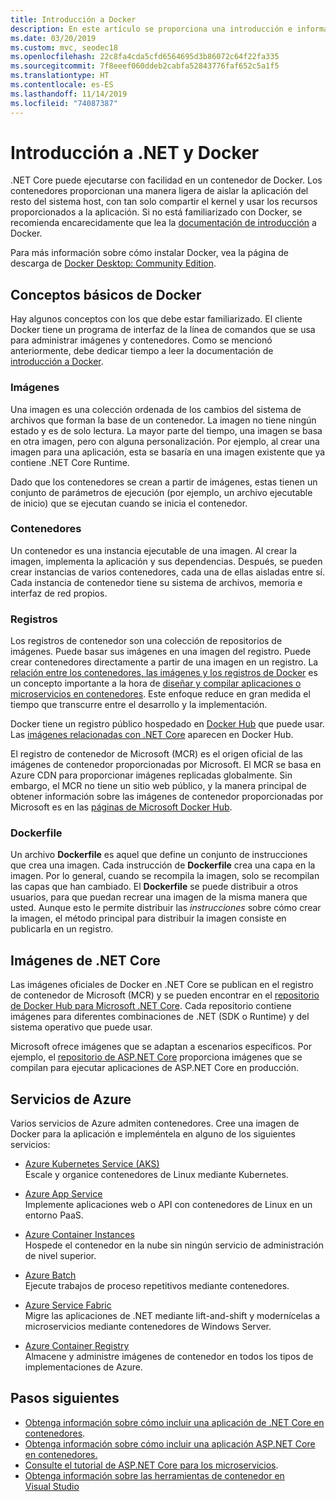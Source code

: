 ```yaml
---
title: Introducción a Docker
description: En este artículo se proporciona una introducción e información general para Docker en el contexto de una aplicación de .NET Core.
ms.date: 03/20/2019
ms.custom: mvc, seodec18
ms.openlocfilehash: 22c8fa4cda5cfd6564695d3b86072c64f22fa335
ms.sourcegitcommit: 7f8eeef060ddeb2cabfa52843776faf652c5a1f5
ms.translationtype: HT
ms.contentlocale: es-ES
ms.lasthandoff: 11/14/2019
ms.locfileid: "74087387"
---
```

# <a name="introduction-to-net-and-docker"></a>Introducción a .NET y Docker

.NET Core puede ejecutarse con facilidad en un contenedor de Docker. Los contenedores proporcionan una manera ligera de aislar la aplicación del resto del sistema host, con tan solo compartir el kernel y usar los recursos proporcionados a la aplicación. Si no está familiarizado con Docker, se recomienda encarecidamente que lea la [documentación de introducción](https://docs.docker.com/engine/docker-overview/) a Docker.

Para más información sobre cómo instalar Docker, vea la página de descarga de [Docker Desktop: Community Edition](https://www.docker.com/products/docker-desktop).

## <a name="docker-basics"></a>Conceptos básicos de Docker

Hay algunos conceptos con los que debe estar familiarizado. El cliente Docker tiene un programa de interfaz de la línea de comandos que se usa para administrar imágenes y contenedores. Como se mencionó anteriormente, debe dedicar tiempo a leer la documentación de [introducción a Docker](https://docs.docker.com/engine/docker-overview/). 

### <a name="images"></a>Imágenes

Una imagen es una colección ordenada de los cambios del sistema de archivos que forman la base de un contenedor. La imagen no tiene ningún estado y es de solo lectura. La mayor parte del tiempo, una imagen se basa en otra imagen, pero con alguna personalización. Por ejemplo, al crear una imagen para una aplicación, esta se basaría en una imagen existente que ya contiene .NET Core Runtime.

Dado que los contenedores se crean a partir de imágenes, estas tienen un conjunto de parámetros de ejecución (por ejemplo, un archivo ejecutable de inicio) que se ejecutan cuando se inicia el contenedor.

### <a name="containers"></a>Contenedores

Un contenedor es una instancia ejecutable de una imagen. Al crear la imagen, implementa la aplicación y sus dependencias. Después, se pueden crear instancias de varios contenedores, cada una de ellas aisladas entre sí. Cada instancia de contenedor tiene su sistema de archivos, memoria e interfaz de red propios.

### <a name="registries"></a>Registros

Los registros de contenedor son una colección de repositorios de imágenes. Puede basar sus imágenes en una imagen del registro. Puede crear contenedores directamente a partir de una imagen en un registro. La [relación entre los contenedores, las imágenes y los registros de Docker](../../architecture/microservices/container-docker-introduction/docker-containers-images-registries.md) es un concepto importante a la hora de [diseñar y compilar aplicaciones o microservicios en contenedores](../../architecture/microservices/architect-microservice-container-applications/index.md). Este enfoque reduce en gran medida el tiempo que transcurre entre el desarrollo y la implementación.

Docker tiene un registro público hospedado en [Docker Hub](https://hub.docker.com/) que puede usar. Las [imágenes relacionadas con .NET Core](https://hub.docker.com/_/microsoft-dotnet-core/) aparecen en Docker Hub. 

El registro de contenedor de Microsoft (MCR) es el origen oficial de las imágenes de contenedor proporcionadas por Microsoft. El MCR se basa en Azure CDN para proporcionar imágenes replicadas globalmente. Sin embargo, el MCR no tiene un sitio web público, y la manera principal de obtener información sobre las imágenes de contenedor proporcionadas por Microsoft es en las [páginas de Microsoft Docker Hub](https://hub.docker.com/_/microsoft-dotnet-core/).

### <a name="dockerfile"></a>Dockerfile

Un archivo **Dockerfile** es aquel que define un conjunto de instrucciones que crea una imagen. Cada instrucción de **Dockerfile** crea una capa en la imagen. Por lo general, cuando se recompila la imagen, solo se recompilan las capas que han cambiado. El **Dockerfile** se puede distribuir a otros usuarios, para que puedan recrear una imagen de la misma manera que usted. Aunque esto le permite distribuir las *instrucciones* sobre cómo crear la imagen, el método principal para distribuir la imagen consiste en publicarla en un registro.

## <a name="net-core-images"></a>Imágenes de .NET Core

Las imágenes oficiales de Docker en .NET Core se publican en el registro de contenedor de Microsoft (MCR) y se pueden encontrar en el [repositorio de Docker Hub para Microsoft .NET Core](https://hub.docker.com/_/microsoft-dotnet-core/). Cada repositorio contiene imágenes para diferentes combinaciones de .NET (SDK o Runtime) y del sistema operativo que puede usar. 

Microsoft ofrece imágenes que se adaptan a escenarios específicos. Por ejemplo, el [repositorio de ASP.NET Core](https://hub.docker.com/_/microsoft-dotnet-core-aspnet/) proporciona imágenes que se compilan para ejecutar aplicaciones de ASP.NET Core en producción.

## <a name="azure-services"></a>Servicios de Azure

Varios servicios de Azure admiten contenedores. Cree una imagen de Docker para la aplicación e impleméntela en alguno de los siguientes servicios:

- [Azure Kubernetes Service (AKS)](https://azure.microsoft.com/services/kubernetes-service/)\
Escale y organice contenedores de Linux mediante Kubernetes.

- [Azure App Service](https://azure.microsoft.com/services/app-service/containers/)\
Implemente aplicaciones web o API con contenedores de Linux en un entorno PaaS.

- [Azure Container Instances](https://azure.microsoft.com/services/container-instances/)\
Hospede el contenedor en la nube sin ningún servicio de administración de nivel superior.

- [Azure Batch](https://azure.microsoft.com/services/batch/)\
Ejecute trabajos de proceso repetitivos mediante contenedores.

- [Azure Service Fabric](https://azure.microsoft.com/services/service-fabric/)\
Migre las aplicaciones de .NET mediante lift-and-shift y modernícelas a microservicios mediante contenedores de Windows Server.

- [Azure Container Registry](https://azure.microsoft.com/services/container-registry/)\
Almacene y administre imágenes de contenedor en todos los tipos de implementaciones de Azure.

## <a name="next-steps"></a>Pasos siguientes

- [Obtenga información sobre cómo incluir una aplicación de .NET Core en contenedores](build-container.md).
- [Obtenga información sobre cómo incluir una aplicación ASP.NET Core en contenedores.](/aspnet/core/host-and-deploy/docker/building-net-docker-images)
- [Consulte el tutorial de ASP.NET Core para los microservicios](https://dotnet.microsoft.com/learn/web/aspnet-microservice-tutorial/intro).
- [Obtenga información sobre las herramientas de contenedor en Visual Studio](/visualstudio/containers/overview)
